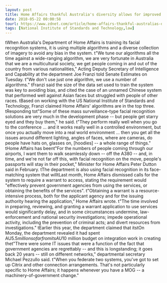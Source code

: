 ```yaml
---
layout: post
title: Home Affairs thankful Australia's diversity allows for improved facial recognition
date: 2018-05-22 00:00:58
tourl: https://www.zdnet.com/article/home-affairs-thankful-australias-diversity-allows-for-improved-facial-recognition/
tags: [National Institute of Standards and Technology,law]
---
```

 tWhen Australia's Department of Home Affairs is training its facial recognition systems, it is using multiple algorithms and a diverse collection of imagery to avoid any bias in the system. t"We tune our algorithms all the time against a wide-ranging algorithm, we are very fortunate in Australia that we are a multicultural society, we get people coming in and out of the country from various nationalities," Acting Deputy Secretary of Intelligence and Capability at the department Joe Franzi told Senate Estimates on Tuesday. t"We don't use just one algorithm, we use a number of algorithms." tFranzi said the size of the data set used to train the system was key to avoiding bias, and cited the case of an unnamed Chinese system that performed well against Asian faces but struggled with people of other races. tBased on working with the US National Institute of Standards and Technology, Franzi claimed Home Affairs' algorithms are in the top three. tResponding tot"Some of these mass surveillance-type facial recognition solutions are very much in the development phase -- but people get starry eyed and they buy them," he said. t"They perform really well when you go to the conference ... and it works really well in a controlled environment, but once you actually move into a real world environment ... then you get all the issues around different lighting, angles of faces, where are cameras, do people have hats on, glasses on, [hoodies] -- a whole range of things." tHome Affairs has beent"For the numbers of people coming through our airports, I want them to walk seamlessly down -- off the A380 -- and, in time, and we're not far off this, with facial recognition on the move, people's passports will stay in their pocket," Minister for Home Affairs Peter Dutton said in February. tThe department is also using facial recognition in its face-matching system that willtLast month, Home Affairs dismissed calls for the system to require a warrant to access, stating the requirement would "effectively prevent government agencies from using the services, or obtaining the benefits of the services". t"Obtaining a warrant is a resource-intensive process, both for the applicant agency and for the issuing authority hearing the application," Home Affairs wrote. t"The time involved in preparing, reviewing, and granting a warrant application to use services would significantly delay, and in some circumstances undermine, law-enforcement and national security investigations; impede operational activity, including the prevention of criminal acts; and divert resources from investigations." tEarlier this year, the department claimed that itstOn Monday, the department revealed it had spent AU$5.5 million so far from its AU$10 million budget on integration work in creating thet"There were some IT issues that were a function of the fact that government agencies are regrettably -- and this is longstanding; it goes back 20 years -- still on different networks," departmental secretary Michael Pezzullo said. t"When you federate two systems, you've got to set up Citrix and other connection arrangements. That's not particularly specific to Home Affairs; it happens whenever you have a MOG -- a machinery-of-government change."